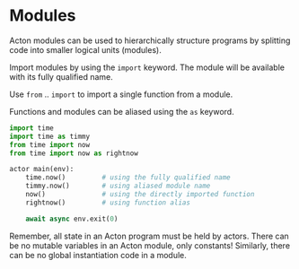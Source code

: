 # Modules

Acton modules can be used to hierarchically structure programs by splitting code into smaller logical units (modules).

Import modules by using the `import` keyword. The module will be available with its fully qualified name.

Use `from` .. `import` to import a single function from a module.

Functions and modules can be aliased using the `as` keyword.

```python
import time
import time as timmy
from time import now
from time import now as rightnow

actor main(env):
    time.now()         # using the fully qualified name
    timmy.now()        # using aliased module name
    now()              # using the directly imported function
    rightnow()         # using function alias

    await async env.exit(0)
```

Remember, all state in an Acton program must be held by actors. There can be no mutable variables in an Acton module, only constants! Similarly, there can be no global instantiation code in a module.
